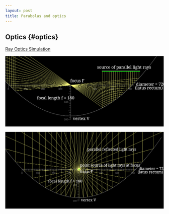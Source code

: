 ```yaml
---
layout: post
title: Parabolas and optics
---
```


## Optics {#optics}

[Ray Optics Simulation](https://ricktu288.github.io/ray-optics/)

![Ray optics](/assets/RayOpticsSimulation/parabolic-mirror.svg)

![Ray optics](/assets/RayOpticsSimulation/point-source.svg)

